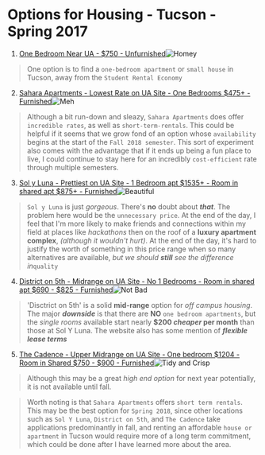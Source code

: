 # Options for Housing - Tucson - Spring 2017
1.  [One Bedroom Near UA - $750 - Unfurnished](https://tucson.craigslist.org/apa/d/great-one-bedroom-gh-with/6414756999.html)![Homey](https://images.craigslist.org/00L0L_hhzzYRef8zM_1200x900.jpg)
> One option is to find a `one-bedroom apartment` or `small house` in Tucson,
> away from the `Student Rental Economy`
2. [Sahara Apartments - Lowest Rate on UA Site - One Bedrooms $475+ - Furnished](https://saharaapartments.com/)![Meh](https://saharaapartments.com/wp-content/uploads/photo-gallery/shara-apartments-pool-for-students.jpg)
> Although a bit run-down and sleazy, `Sahara Apartments` does offer
> `incredible rates`, as well as `short-term-rentals`. This could be helpful
> if it seems that we grow fond of an option whose `availability` begins at the
> start of the `Fall 2018 semester`. This sort of experiment also comes with the 
> advantage that if it ends up being a fun place to live, I could continue to stay
> here for an incredibly `cost-efficient` rate through multiple semesters.
3. [Sol y Luna - Prettiest on UA Site - 1 Bedroom apt $1535+ - Room in shared apt $875+ - Furnished](https://www.livesolyluna.com/sol-y-luna-tucson-az/)![Beautiful](https://www.livesolyluna.com/uploads/images/images/original/282460/LEVEL_at_AU_22.jpg?1507855121)
> `Sol y Luna` is just *gorgeous*. There's **no** doubt about **_that_**. The problem
> here would be the `unnecessary price`. At the end of the day, I feel that I'm more likely
> to make friends and connections within my field at places like _hackathons_ then on the
> roof of a **luxury apartment complex**, _(although it wouldn't hurt)_. At the end of the
> day, it's hard to justify the worth of something in this price range when so many alternatives
> are available, _but we should **still** see the difference in_`quality`
4. [District on 5th - Midrange on UA Site - No 1 Bedrooms - Room in shared apt $690 - $825 - Furnished](http://www.districton5th.com/)![Not Bad](http://www.districton5th.com/~/media/301%20-%20District%20on%205th/Images/301-64-Web.jpg?h=314&w=470&bc=FFFFFF)
> 'Disctrict on 5th' is a solid **mid-range** option for _off campus housing_. The major **_downside_**
> is that there are **NO** `one bedroom apartments`, but the _single rooms_ available start nearly
> **$200 _cheaper_ per month** than those at Sol Y Luna. The website also has some mention of __*flexible lease terms*__
5. [The Cadence - Upper Midrange on UA Site - One bedroom $1204 - Room in Shared $750 - $900 - Furnished](https://thecadencetucson.com/)![Tidy and Crisp](https://thecadencetucson.com/wp-content/uploads/sites/38/2017/07/Pool-The-Cadence-Tucson-AZ-PJ03319-PH-16-800x800.jpg)
>Although this may be a great _high end option_ for next year potentially, it is not available until fall.

> Worth noting is that `Sahara Apartments` offers `short term rentals`. This may
> be the best option for `Spring 2018`, since other locations such as `Sol Y Luna`,
> `District on 5th`, and `The Cadence` take applications predominantly in fall, and
> renting an affordable `house or apartment` in Tucson would require more of a long term commitment, which could
> be done after I have learned more about the area.
